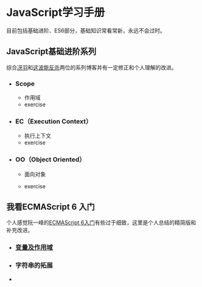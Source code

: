 # JavaScript学习手册

目前包括基础进阶、ES6部分，基础知识常看常新，永远不会过时。

## JavaScript基础进阶系列

综合[冴羽](https://github.com/mqyqingfeng/Blog)和[这波能反杀](https://www.jianshu.com/p/cd3fee40ef59)两位的系列博客并有一定修正和个人理解的改进。

- ### Scope

  - 作用域
  - exercise

- ### EC（Execution Context）

  - 执行上下文
  - exercise

- ### OO（Object Oriented）

  - 面向对象

  - exercise

## 我看ECMAScript 6 入门

个人感觉阮一峰的[ECMAScript 6入门](http://es6.ruanyifeng.com/)有些过于细致，这里是个人总结的精简版和补充改进。

- ### [变量及作用域]([https://github.com/leotian/JavaScript-blog/blob/master/docs/es6/%E5%8F%98%E9%87%8F%E7%9A%84%E5%A3%B0%E6%98%8E%E5%92%8C%E8%B5%8B%E5%80%BC.md](https://github.com/leotian/JavaScript-blog/blob/master/docs/es6/变量的声明和赋值.md))

- ### 字符串的拓展

- 